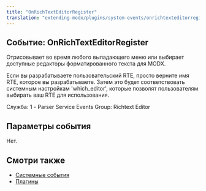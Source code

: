 ```yaml
---
title: "OnRichTextEditorRegister"
translation: "extending-modx/plugins/system-events/onrichtexteditorregister"
---
```


## Событие: OnRichTextEditorRegister

Отрисовывает во время любого выпадающего меню или выбирает доступные редакторы форматированного текста для MODX.

Если вы разрабатываете пользовательский RTE, просто верните имя RTE, которое вы разрабатываете. Затем это будет соответствовать системным настройкам 'which\_editor', которые позволят пользователям выбирать ваш RTE для использования.

Служба: 1 - Parser Service Events
Group: Richtext Editor

## Параметры события

Нет.

## Смотри также

- [Системные события](extending-modx/plugins/system-events "Системные события")
- [Плагины](extending-modx/plugins "Плагины")

